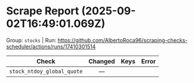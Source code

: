 # Scrape Report (2025-09-02T16:49:01.069Z)

Group: `stocks`  |  Run: https://github.com/AlbertoRoca96/scraping-checks-scheduler/actions/runs/17410301514

| Check | Changed | Keys | Error |
|---|:---:|:--|:--|
| `stock_ntdoy_global_quote` | — |  |  |
